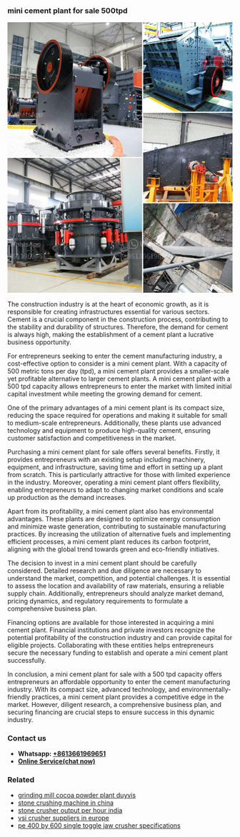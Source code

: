 <h3>mini cement plant for sale 500tpd</h3><img src='1706766942.jpg' alt=''><p>The construction industry is at the heart of economic growth, as it is responsible for creating infrastructures essential for various sectors. Cement is a crucial component in the construction process, contributing to the stability and durability of structures. Therefore, the demand for cement is always high, making the establishment of a cement plant a lucrative business opportunity.</p><p>For entrepreneurs seeking to enter the cement manufacturing industry, a cost-effective option to consider is a mini cement plant. With a capacity of 500 metric tons per day (tpd), a mini cement plant provides a smaller-scale yet profitable alternative to larger cement plants. A mini cement plant with a 500 tpd capacity allows entrepreneurs to enter the market with limited initial capital investment while meeting the growing demand for cement.</p><p>One of the primary advantages of a mini cement plant is its compact size, reducing the space required for operations and making it suitable for small to medium-scale entrepreneurs. Additionally, these plants use advanced technology and equipment to produce high-quality cement, ensuring customer satisfaction and competitiveness in the market.</p><p>Purchasing a mini cement plant for sale offers several benefits. Firstly, it provides entrepreneurs with an existing setup including machinery, equipment, and infrastructure, saving time and effort in setting up a plant from scratch. This is particularly attractive for those with limited experience in the industry. Moreover, operating a mini cement plant offers flexibility, enabling entrepreneurs to adapt to changing market conditions and scale up production as the demand increases.</p><p>Apart from its profitability, a mini cement plant also has environmental advantages. These plants are designed to optimize energy consumption and minimize waste generation, contributing to sustainable manufacturing practices. By increasing the utilization of alternative fuels and implementing efficient processes, a mini cement plant reduces its carbon footprint, aligning with the global trend towards green and eco-friendly initiatives.</p><p>The decision to invest in a mini cement plant should be carefully considered. Detailed research and due diligence are necessary to understand the market, competition, and potential challenges. It is essential to assess the location and availability of raw materials, ensuring a reliable supply chain. Additionally, entrepreneurs should analyze market demand, pricing dynamics, and regulatory requirements to formulate a comprehensive business plan.</p><p>Financing options are available for those interested in acquiring a mini cement plant. Financial institutions and private investors recognize the potential profitability of the construction industry and can provide capital for eligible projects. Collaborating with these entities helps entrepreneurs secure the necessary funding to establish and operate a mini cement plant successfully.</p><p>In conclusion, a mini cement plant for sale with a 500 tpd capacity offers entrepreneurs an affordable opportunity to enter the cement manufacturing industry. With its compact size, advanced technology, and environmentally-friendly practices, a mini cement plant provides a competitive edge in the market. However, diligent research, a comprehensive business plan, and securing financing are crucial steps to ensure success in this dynamic industry.</p><h3>Contact us</h3><ul><li><strong>Whatsapp:&nbsp;<a href="https://wa.me/8613661969651">+8613661969651</a></strong></li><li><a href="https://swt.shibang-china.com/?git&amp;zhl&amp;mini cement plant for sale 500tpd"><strong>Online Service(chat now)</strong></a></li></ul><h3>Related</h3><ul><li><a href='grinding mill cocoa powder plant duyvis.md'>grinding mill cocoa powder plant duyvis</a></li><li><a href='stone crushing machine in china.md'>stone crushing machine in china</a></li><li><a href='stone crusher output per hour india.md'>stone crusher output per hour india</a></li><li><a href='vsi crusher suppliers in europe.md'>vsi crusher suppliers in europe</a></li><li><a href='pe 400 by 600 single toggle jaw crusher specifications.md'>pe 400 by 600 single toggle jaw crusher specifications</a></li></ul>